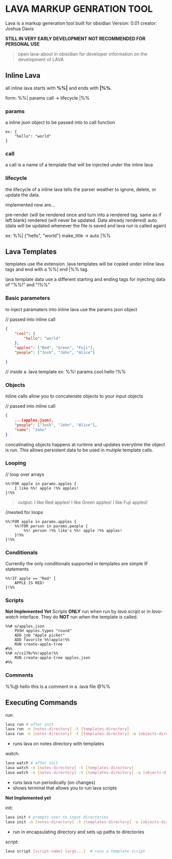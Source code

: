 # LAVA MARKUP GENRATION TOOL
Lava is a markup generation tool built for obsidian
Version: 0.01
creator: Joshua Davis

**STILL IN VERY EARLY DEVELOPMENT**
**NOT RECOMMENDED FOR PERSONAL USE**
> open lava-about in obisidian for developer information on the development of LAVA

## Inline Lava
all inline lava starts with **%%|** and ends with **|%%**.

form:
%%| params call -> lifecycle |%%

### params
a inline json object to be passed into to call function
```
ex: {
    "hello": "world"
}
```

### call
a call is a name of a template that will be injected under the inline lava

### lifecycle
the lifecycle of a inline lava tells the parser weather to ignore, delete, or update the data.

implemented now are...

pre-render (will be rendered once and turn into a rendered tag. same as if left blank)
rendered (will never be updated. Data already rendered)
auto (data will be updated whenever the file is saved and lava run is called again)

ex: %%| {"hello", "world"} make_title -> auto |%%

## Lava Templates

templates use the extension .lava
templates will be copied under inline lava tags and end with a %%| end |%% tag.

lava template data use a different starting and ending tags for injecting data of "%%!" and "!%%"

### Basic parameters
to inject paramaters into inline lava use the params json object

// passed into inline call
```json
{
    "cool": {
        "hello": "world"
    },
    "apples": ["Red", "Green", "Fuji"],
    "people": ["Josh", "John", "Alice"]

}
```
// inside a .lava template
ex: %%! params.cool.hello !%%

### Objects

Inline calls allow you to concatenate objects to your input objects 

// passed into inline call
```json
{
    ...(apples.json), 
    "people": ["Josh", "John", "Alice"],
    "name": "John"
}
```

concatinating objects happens at runtime and updates everytime the object is run.
This allows persistent data to be used in mutiple template calls.

### Looping
// loop over arrays
```
%%!FOR apple in params.apples {
    I like %%! apple !%% apples!
}!%%
```

>output:
>I like Red apples!
>I like Green apples!
>I like Fuji apples!

//nested for loops
```
%%!FOR apple in params.apples {
    %%!FOR person in params.people {
        %%! person !%% like's %%! apple !%% apples!
    }!%%
}!%%
```
### Conditionals
Currently the only conditionals supported in templates are simple IF statements
```
%%!IF apple == "Red" {
    APPLE IS RED!
}!%%
```
### Scripts
**Not Implemented Yet**
Scripts **ONLY** run when run by *lava script* or in *lava-watch* interface.
They do **NOT** run when the template is called.
```
%%# o/apples.json
    PUSH apples.types "round" 
    ADD job "Apple picker"
    ADD favorite %%!apple!%%
    RUN create-apple-tree 
#%%
%%# n/cs170/%%!apple!%%
    RUN create-apple-tree apples.json
#%%
```

### Comments
%%@ hello this is a comment in a .lava file @%%

## Executing Commands
run:
```bash
lava run # after init
lava run -n [notes-directory] -t [templates-directory]
lava run -n [notes-directory] -t [templates-directory] -o [objects-directory]
```
- runs lava on notes directory with templates 

watch:
```bash
lava watch # after init
lava watch -n [notes-directory] -t [templates-directory]
lava watch -n [notes-directory] -t [templates-directory] -o [objects-directory]
```
- runs lava run periodically (on changes)
- shows terminal that allows you to run lava scripts

**Not Implemented yet**

init:
```bash
lava init # prompts user to input directories
lava init -n [notes-directory] -t [templates-directory] -o [objects-directory]
```
- run in encapsulating directory and sets up paths to directories

script:
```bash
lava script [script-name] [args...]  # runs a template script
```